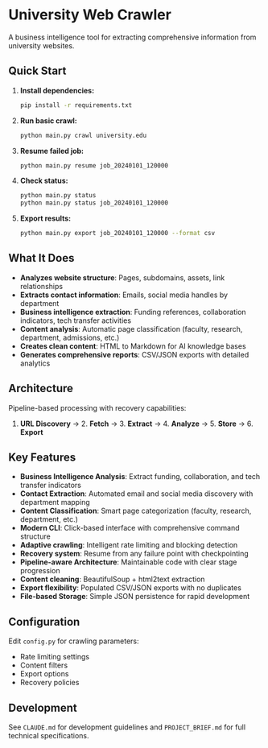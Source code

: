 # University Web Crawler

A business intelligence tool for extracting comprehensive information from university websites.

## Quick Start

1. **Install dependencies:**
   ```bash
   pip install -r requirements.txt
   ```

2. **Run basic crawl:**
   ```bash
   python main.py crawl university.edu
   ```

3. **Resume failed job:**
   ```bash
   python main.py resume job_20240101_120000
   ```

4. **Check status:**
   ```bash
   python main.py status
   python main.py status job_20240101_120000
   ```

5. **Export results:**
   ```bash
   python main.py export job_20240101_120000 --format csv
   ```

## What It Does

- **Analyzes website structure**: Pages, subdomains, assets, link relationships
- **Extracts contact information**: Emails, social media handles by department  
- **Business intelligence extraction**: Funding references, collaboration indicators, tech transfer activities
- **Content analysis**: Automatic page classification (faculty, research, department, admissions, etc.)
- **Creates clean content**: HTML to Markdown for AI knowledge bases
- **Generates comprehensive reports**: CSV/JSON exports with detailed analytics

## Architecture

Pipeline-based processing with recovery capabilities:
1. **URL Discovery** → 2. **Fetch** → 3. **Extract** → 4. **Analyze** → 5. **Store** → 6. **Export**

## Key Features

- **Business Intelligence Analysis**: Extract funding, collaboration, and tech transfer indicators
- **Contact Extraction**: Automated email and social media discovery with department mapping
- **Content Classification**: Smart page categorization (faculty, research, department, etc.)
- **Modern CLI**: Click-based interface with comprehensive command structure
- **Adaptive crawling**: Intelligent rate limiting and blocking detection  
- **Recovery system**: Resume from any failure point with checkpointing
- **Pipeline-aware Architecture**: Maintainable code with clear stage progression
- **Content cleaning**: BeautifulSoup + html2text extraction
- **Export flexibility**: Populated CSV/JSON exports with no duplicates
- **File-based Storage**: Simple JSON persistence for rapid development

## Configuration

Edit `config.py` for crawling parameters:
- Rate limiting settings
- Content filters  
- Export options
- Recovery policies

## Development

See `CLAUDE.md` for development guidelines and `PROJECT_BRIEF.md` for full technical specifications.